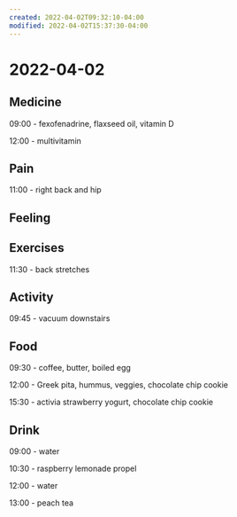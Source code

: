 ```yaml
---
created: 2022-04-02T09:32:10-04:00
modified: 2022-04-02T15:37:30-04:00
---
```


# 2022-04-02

## Medicine

09:00 - fexofenadrine, flaxseed oil, vitamin D

12:00 - multivitamin

## Pain

11:00 - right back and hip


## Feeling


## Exercises

11:30 - back stretches

## Activity

09:45 - vacuum downstairs


## Food

09:30 - coffee, butter, boiled egg

12:00 - Greek pita, hummus, veggies, chocolate chip cookie

15:30 - activia strawberry yogurt, chocolate chip cookie


## Drink

09:00 - water

10:30 - raspberry lemonade propel

12:00 - water

13:00 - peach tea
